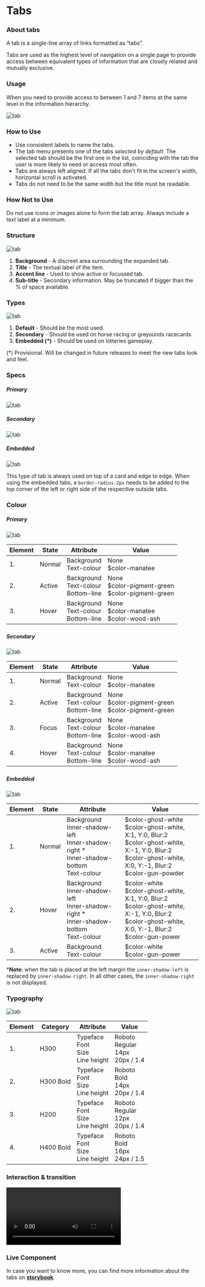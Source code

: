 # Tabs



### About tabs

A tab is a single-line array of links formatted as “tabs”.

Tabs are used as the highest level of navigation on a single page to provide access between equivalent types of information that are closely related and mutually exclusive.



### Usage 

When you need to provide access to between 1 and 7 items at the same level in the information hierarchy.

![ tab](./media/tabs-usage.png)



### How to Use

- Use consistent labels to name the tabs.
- The tab menu presents one of the tabs *selected by default*. The selected tab should be the first one in the list, coinciding with the tab the user is more likely to need or access most often.
- Tabs are always left aligned. If all the tabs don't fit in the screen's width, horizontal scroll is activated.
- Tabs do not need to be the same width but the title must be readable.



### How Not to Use

Do not use icons or images alone to form the tab array. Always include a text label at a minimum.



### Structure

![tab](./media/tabs-struture.png)

1. **Background** -  A discreet area surrounding the expanded tab.
2. **Title** - The textual label of the item. 
3. **Accent line** - Used to show active or focussed tab.
4. **Sub-title** -  Secondary information. May be truncated if bigger than the % of space available.




### Types 

![tab](./media/tabs-variations.png)

1. **Default** - Should be the most used. 
2. **Secondary** -  Should be used on horse racing or greyounds racecards.
4. **Embedded (*)** - Should be used on lotteries gameplay.

(*) Provisional. Will be changed in future releases to meet the new tabs look and feel.



### Specs

##### Primary

![tab](./media/tabs-specs-primary.png)



##### Secondary

![tab](./media/tabs-specs-secondary.png)



##### Embedded

![tab](./media/tabs-specs-embedded.png)

This type of tab is always used on top of a card and edge to edge. When using the embedded tabs, a `border-radius:2px` needs to be added to the top corner of the left or right side of the respective outside tabs.

###  

### Colour

##### Primary

![tab](./media/tabs-colors-primary.png)

| Element | State  | Attribute                                    | Value                                                      |
| ------- | ------ | -------------------------------------------- | ---------------------------------------------------------- |
| 1.      | Normal | Background<br />Text-colour                  | None<br />\$color-manatee                                  |
| 2.      | Active | Background<br />Text-colour<br />Bottom-line | None<br />\$color-pigment-green<br />\$color-pigment-green |
| 3.      | Hover  | Background<br />Text-colour<br />Bottom-line | None<br />\$color-manatee<br />\$color-wood-ash            |

##### 

##### Secondary

![tab](./media/tabs-colors-Secondary.png)

| Element | State  | Attribute                                    | Value                                                      |
| ------- | ------ | -------------------------------------------- | ---------------------------------------------------------- |
| 1.      | Normal | Background<br />Text-colour                  | None<br />\$color-manatee                                  |
| 2.      | Active | Background<br />Text-colour<br />Bottom-line | None<br />\$color-pigment-green<br />\$color-pigment-green |
| 3.      | Focus  | Background<br />Text-colour<br />Bottom-line | None<br />\$color-manatee<br />\$color-wood-ash            |
| 4.      | Hover  | Background<br />Text-colour<br />Bottom-line | None<br />\$color-manatee<br />\$color-wood-ash            |

##### 

##### Embedded

![tab](./media/tabs-colors-embedded.png)

| Element | State  | Attribute                                                    | Value                                                        |
| ------- | ------ | ------------------------------------------------------------ | ------------------------------------------------------------ |
| 1.      | Normal | Background<br />Inner-shadow-left<br />Inner-shadow-right *<br />Inner-shadow-bottom<br />Text-colour | \$color-ghost-white<br />​\$color-ghost-white, X:1, Y:0, Blur:2<br />$color-ghost-white, X:-1, Y:0, Blur:2<br />\$color-ghost-white, X:0, Y:-1, Blur:2<br />\$color-gun-powder |
| 2.      | Hover  | Background<br />Inner-shadow-left<br />Inner-shadow-right *<br />Inner-shadow-bottom<br />Text-colour | \$color-white<br />\$color-ghost-white, X:1, Y:0, Blur:2<br />$color-ghost-white, X:-1, Y:0, Blur:2<br />\$color-ghost-white, X:0, Y:-1, Blur:2<br />\$color-gun-power |
| 3.      | Active | Background<br />Text-colour                                  | \$color-white<br />\$color-gun-power                         |

***Note**: when the tab is placed at the left margin the `inner-shadow-left` is replaced by `inner-shadow-right`. In all other cases, the `inner-shadow-right` is not displayed.



### Typography

![tab](./media/tabs-typography.png)

| Element | Category  | Attribute                                     | Value                                         |
| ------- | --------- | --------------------------------------------- | --------------------------------------------- |
| 1.      | H300      | Typeface<br />Font<br />Size<br />Line height | Roboto<br />Regular<br />14px<br />20px / 1.4 |
| 2.      | H300 Bold | Typeface<br />Font<br />Size<br />Line height | Roboto<br />Bold<br />14px<br />20px / 1.4    |
| 3.      | H200      | Typeface<br />Font<br />Size<br />Line height | Roboto<br />Regular<br />12px<br />20px / 1.4 |
| 4.      | H400 Bold | Typeface<br />Font<br />Size<br />Line height | Roboto<br />Bold<br />16px<br />24px / 1.5    |



### Interaction & transition



![tab](./media/tabs-anim.mp4  ':include width=100% controls=true loop=true')



### Live Component

In case you want to know more, you can find more information about the tabs on **[storybook](http://abacus.sct.dev.betfair/docs/#/)**.